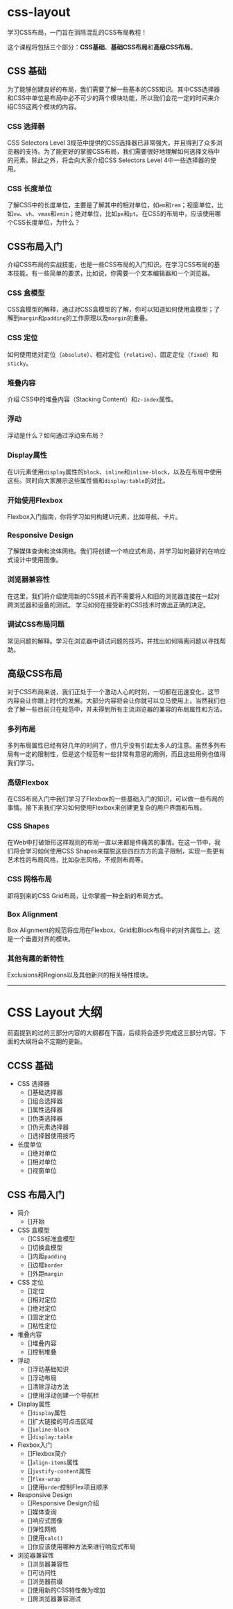 # css-layout

学习CSS布局，一门旨在消除混乱的CSS布局教程！

这个课程将包括三个部分：**CSS基础**、**基础CSS布局**和**高级CSS布局**。

## CSS 基础

为了能够创建良好的布局，我们需要了解一些基本的CSS知识。其中CSS选择器和CSS中单位是布局中必不可少的两个模块功能，所以我们会花一定的时间来介绍CSS这两个模块的内容。

### CSS 选择器

CSS Selectors Level 3规范中提供的CSS选择器已非常强大，并且得到了众多浏览器的支持。为了能更好的掌握CSS布局，我们需要很好地理解如何选择文档中的元素。除此之外，将会向大家介绍CSS Selectors Level 4中一些选择器的使用。

### CSS 长度单位

了解CSS中的长度单位，主要是了解其中的相对单位，如`em`和`rem`；视窗单位，比如`vw`、`vh`、`vmax`和`vmin`；绝对单位，比如`px`和`pt`。在CSS的布局中，应该使用哪个CSS长度单位，为什么？

## CSS布局入门

介绍CSS布局的实战技能，也是一些CSS布局的入门知识。在学习CSS布局的基本技能，有一些简单的要求，比如说，你需要一个文本编辑器和一个浏览器。

### CSS 盒模型

CSS盒模型的解释，通过对CSS盒模型的了解，你可以知道如何使用盒模型；了解到`margin`和`padding`的工作原理以及`margin`的重叠。

### CSS 定位

如何使用绝对定位（`absolute`）、相对定位（`relative`）、固定定位（`fixed`）和 `sticky`。

### 堆叠内容

介绍 CSS中的堆叠内容（Stacking Content）和`z-index`属性。

### 浮动

浮动是什么？如何通过浮动来布局？

### Display属性

在UI元素使用`display`属性的`block`、`inline`和`inline-block`，以及在布局中使用这些。同时向大家展示这些属性值和`display:table`的对比。

### 开始使用Flexbox

Flexbox入门指南，你将学习如何构建UI元素，比如导航、卡片。

### Responsive Design

了解媒体查询和流体网格。我们将创建一个响应式布局，并学习如何最好的在响应式设计中使用图像。

### 浏览器兼容性

在这里，我们将介绍使用新的CSS技术而不需要将人和旧的浏览器连接在一起对跨浏览器和设备的测试。 学习如何在接受新的CSS技术时做出正确的决定。

### 调试CSS布局问题

常见问题的解释。学习在浏览器中调试问题的技巧，并找出如何隔离问题以寻找帮助。

## 高级CSS布局

对于CSS布局来说，我们正处于一个激动人心的时刻，一切都在迅速变化，这节内容会让你跟上时代的发展。大部分内容将会让你就可以立马使用上，当然我们也会了解一些目前只在规范中，并未得到所有主流浏览器的兼容的布局属性和方法。

### 多列布局

多列布局属性已经有好几年的时间了，但几乎没有引起太多人的注意。虽然多列布局有一定的限制性，但是这个规范有一些非常有意思的用例，而且这些用例也值得我们学习。

### 高级Flexbox

在CSS布局入门中我们学习了Flexbox的一些基础入门的知识，可以做一些布局的事情。接下来我们学习如何使用Flexbox来创建更复杂的用户界面和布局。

### CSS Shapes

在Web中打破矩形这样规则的布局一直以来都是件痛苦的事情。在这一节中，我们将会学习如何使用CSS Shapes来摆脱这些四四方方的盒子限制，实现一些更有艺术性的布局风格，比如杂志风格，不规则布局等。

### CSS 网格布局

即将到来的CSS Grid布局，让你掌握一种全新的布局方式。

### Box Alignment

Box Alignment的规范将应用在Flexbox、Grid和Block布局中的对齐属性上。这是一个垂直对齐的模块。

### 其他有趣的新特性

Exclusions和Regions以及其他新兴的相关特性模块。

---------------------

# CSS Layout 大纲

前面提到的过的三部分内容的大纲都在下面，后续将会逐步完成这三部分内容。下面的大纲将会不定期的更新。

## CCSS 基础

- CSS 选择器
    - []基础选择器
    - []组合选择器
    - []属性选择器
    - []伪类选择器
    - []伪元素选择器
    - []选择器使用技巧
- 长度单位
    - []绝对单位
    - []相对单位
    - []视窗单位

## CSS 布局入门

- 简介
    - []开始
- CSS 盒模型
    - []CSS标准盒模型
    - []切换盒模型
    - []内距`padding`
    - []边框`border`
    - []外距`margin`
- CSS 定位
    - []定位
    - []相对定位
    - []绝对定位
    - []固定定位
    - []粘性定位
- 堆叠内容
    - []堆叠内容
    - []控制堆叠
- 浮动
    - []浮动基础知识
    - []浮动布局 
    - []清除浮动方法
    - []使用浮动创建一个导航栏
- Display属性
    - []`display`属性
    - []扩大链接的可点击区域
    - []`inline-block`
    - []`display:table`
- Flexbox入门
    - []Flexbox简介
    - []`align-items`属性
    - []`justify-content`属性
    - []`flex-wrap`
    - []使用`order`控制Flex项目顺序
- Responsive Design
    - []Responsive Design介绍
    - []媒体查询
    - []响应式图像
    - []弹性网格
    - []使用`calc()`
    - []你应该使用哪种方法来进行响应式布局
- 浏览器兼容性
    - []浏览器兼容性
    - []可访问性
    - []浏览器前缀
    - []使用新的CSS特性做为增加
    - []跨浏览器兼容测试